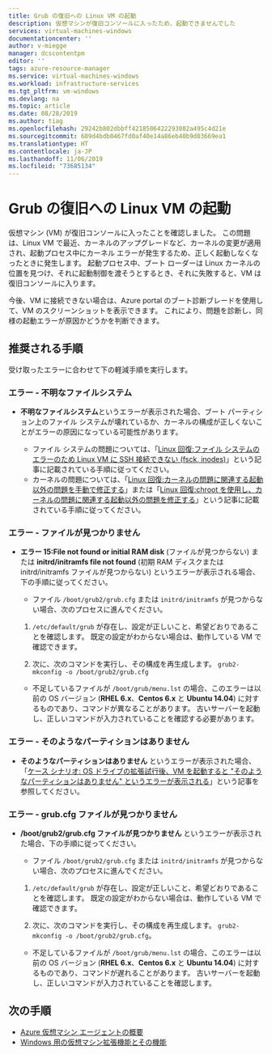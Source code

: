 ```yaml
---
title: Grub の復旧への Linux VM の起動
description: 仮想マシンが復旧コンソールに入ったため、起動できませんでした
services: virtual-machines-windows
documentationcenter: ''
author: v-miegge
manager: dcscontentpm
editor: ''
tags: azure-resource-manager
ms.service: virtual-machines-windows
ms.workload: infrastructure-services
ms.tgt_pltfrm: vm-windows
ms.devlang: na
ms.topic: article
ms.date: 08/28/2019
ms.author: tiag
ms.openlocfilehash: 29242b802dbbff4218506422293082a495c4d21e
ms.sourcegitcommit: 609d4bdb0467fd0af40e14a86eb40b9d03669ea1
ms.translationtype: HT
ms.contentlocale: ja-JP
ms.lasthandoff: 11/06/2019
ms.locfileid: "73685134"
---
```

# <a name="linux-vm-boots-to-grub-rescue"></a>Grub の復旧への Linux VM の起動

仮想マシン (VM) が復旧コンソールに入ったことを確認しました。 この問題は、Linux VM で最近、カーネルのアップグレードなど、カーネルの変更が適用され、起動プロセス中にカーネル エラーが発生するため、正しく起動しなくなったときに発生します。 起動プロセス中、ブート ローダーは Linux カーネルの位置を見つけ、それに起動制御を渡そうとするとき、それに失敗すると、VM は復旧コンソールに入ります。

今後、VM に接続できない場合は、Azure portal のブート診断ブレードを使用して、VM のスクリーンショットを表示できます。 これにより、問題を診断し、同様の起動エラーが原因かどうかを判断できます。

## <a name="recommended-steps"></a>推奨される手順

受け取ったエラーに合わせて下の軽減手順を実行します。

### <a name="error---unknown-filesystem"></a>エラー - 不明なファイルシステム

* **不明なファイルシステム**というエラーが表示された場合、ブート パーティション上のファイル システムが壊れているか、カーネルの構成が正しくないことがエラーの原因になっている可能性があります。

   * ファイル システムの問題については、「[Linux 回復:ファイル システムのエラーのため Linux VM に SSH 接続できない (fsck, inodes)](https://blogs.msdn.microsoft.com/linuxonazure/2016/09/13/linux-recovery-cannot-ssh-to-linux-vm-due-to-file-system-errors-fsck-inodes/)」という記事に記載されている手順に従ってください。
   * カーネルの問題については、「[Linux 回復:カーネルの問題に関連する起動以外の問題を手動で修正する](https://blogs.msdn.microsoft.com/linuxonazure/2016/10/09/linux-recovery-manually-fixing-non-boot-issues-related-to-kernel-problems/)」または「[Linux 回復:chroot を使用し、カーネルの問題に関連する起動以外の問題を修正する](https://blogs.msdn.microsoft.com/linuxonazure/2016/10/09/linux-recovery-fixing-non-boot-issues-related-to-kernel-problems-using-chroot/)」という記事に記載されている手順に従ってください。
   
### <a name="error---file-not-found"></a>エラー - ファイルが見つかりません

* **エラー 15:File not found or initial RAM disk** (ファイルが見つからない) または **initrd/initramfs file not found** (初期 RAM ディスクまたは initrd/initramfs ファイルが見つからない) というエラーが表示される場合、下の手順に従ってください。

    * ファイル `/boot/grub2/grub.cfg` または `initrd/initramfs` が見つからない場合、次のプロセスに進んでください。

    1. `/etc/default/grub` が存在し、設定が正しいこと、希望どおりであることを確認します。 既定の設定がわからない場合は、動作している VM で確認できます。

    2. 次に、次のコマンドを実行し、その構成を再生成します。 `grub2-mkconfig -o /boot/grub2/grub.cfg`

   * 不足しているファイルが `/boot/grub/menu.lst` の場合、このエラーは以前の OS バージョン (**RHEL 6.x**、**Centos 6.x** と **Ubuntu 14.04**) に対するものであり、コマンドが異なることがあります。 古いサーバーを起動し、正しいコマンドが入力されていることを確認する必要があります。

### <a name="error---no-such-partition"></a>エラー - そのようなパーティションはありません

* **そのようなパーティションはありません** というエラーが表示された場合、「[ケース シナリオ: OS ドライブの拡張試行後、VM を起動すると "そのようなパーティションはありません" というエラーが表示される](https://blogs.technet.microsoft.com/shwetanayak/2017/03/12/case-scenario-no-such-partition-error-while-trying-to-start-the-vm-after-attempting-to-extend-the-os-drive/)」という記事を参照してください。

### <a name="error---grubcfg-file-not-found"></a>エラー - grub.cfg ファイルが見つかりません

* **/boot/grub2/grub.cfg ファイルが見つかりません** というエラーが表示された場合、下の手順に従ってください。

    * ファイル `/boot/grub2/grub.cfg` または `initrd/initramfs` が見つからない場合、次のプロセスに進んでください。

    1. `/etc/default/grub` が存在し、設定が正しいこと、希望どおりであることを確認します。 既定の設定がわからない場合は、動作している VM で確認できます。

    2. 次に、次のコマンドを実行し、その構成を再生成します。 `grub2-mkconfig -o /boot/grub2/grub.cfg`。

   * 不足しているファイルが `/boot/grub/menu.lst` の場合、このエラーは以前の OS バージョン (**RHEL 6.x**、**Centos 6.x** と **Ubuntu 14.04**) に対するものであり、コマンドが遅れることがあります。 古いサーバーを起動し、正しいコマンドが入力されていることを確認します。

## <a name="next-steps"></a>次の手順

* [Azure 仮想マシン エージェントの概要](../extensions/agent-windows.md)
* [Windows 用の仮想マシン拡張機能とその機能](../extensions/features-windows.md)

